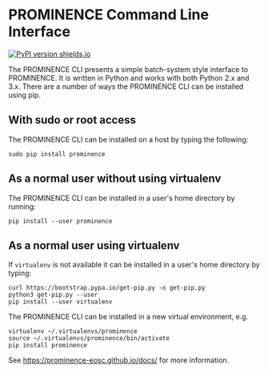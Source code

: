 # PROMINENCE Command Line Interface

[![PyPI version shields.io](https://img.shields.io/pypi/v/prominence.svg)](https://pypi.python.org/pypi/ansicolortags/)

The PROMINENCE CLI presents a simple batch-system style interface to PROMINENCE. It is written in Python and works with both Python 2.x and 3.x. There are a number of ways the PROMINENCE CLI can be installed using pip.

## With sudo or root access
The PROMINENCE CLI can be installed on a host by typing the following:
```
sudo pip install prominence
```

## As a normal user without using virtualenv
The PROMINENCE CLI can be installed in a user's home directory by running:
```
pip install --user prominence
```

## As a normal user using virtualenv
If `virtualenv` is not available it can be installed in a user's home directory by typing:
```
curl https://bootstrap.pypa.io/get-pip.py -o get-pip.py
python3 get-pip.py --user
pip install --user virtualenv
```
The PROMINENCE CLI can be installed in a new virtual environment, e.g.
```
virtualenv ~/.virtualenvs/prominence
source ~/.virtualenvs/prominence/bin/activate
pip install prominence
```

See https://prominence-eosc.github.io/docs/ for more information.
